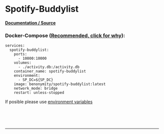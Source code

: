 # **Spotify-Buddylist**

#### [Documentation / Source](https://github.com/benonymity/spotify-buddylist)

### Docker-Compose ([Recommended, click for why](https://docs.docker.com/compose/intro/features-uses/)):

```
services:
  spotify-buddylist:
    ports:
      - 10000:10000
    volumes:
      - ./activity.db:/activity.db
    container_name: spotify-buddylist
    environment:
      - SP_DC=${SP_DC}
    image: benonymity/spotify-buddylist:latest
    network_mode: bridge
    restart: unless-stopped
```

If posible please use [environment variables](https://docs.docker.com/compose/environment-variables/set-environment-variables/)

<br><br><br>

---